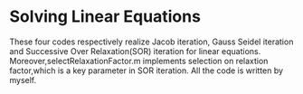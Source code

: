 # Solving Linear Equations
These four codes respectively realize Jacob iteration, Gauss Seidel iteration and Successive Over Relaxation(SOR) iteration for linear equations.
Moreover,selectRelaxationFactor.m implements selection on relaxtion factor,which is a key parameter in SOR iteration.
All the code is written by myself.

